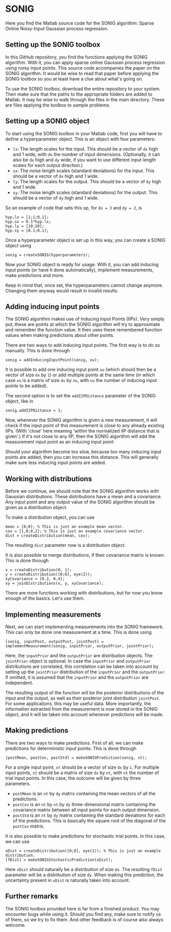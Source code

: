 # SONIG
Here you find the Matlab source code for the SONIG algorithm: Sparse Online Noisy-Input Gaussian process regression.

## Setting up the SONIG toolbox

In this GitHub repository, you find the functions applying the SONIG algorithm. With it, you can apply sparse online Gaussian process regression using noisy input points. This source code accompanies the paper on the SONIG algorithm. It would be wise to read that paper before applying the SONIG toolbox so you at least have a clue about what's going on.

To use the SONIG toolbox, download the entire repository to your system. Then make sure that the paths to the appropriate folders are added to Matlab. It may be wise to walk through the files in the main directory. These are files applying the toolbox to sample problems.

## Setting up a SONIG object

To start using the SONIG toolbox in your Matlab code, first you will have to define a hyperparameter object. This is an object with four parameters:
- `lx`: The length scales for the input. This should be a vector of `dx` high and 1 wide, with `dx` the number of input dimensions. (Optionally, it can also be `dx` high and `dy` wide, if you want to use different input length scales for each output direction.)
- `sx`: The noise length scales (standard deviations) for the input. This should be a vector of `dx` high and 1 wide.
- `ly`: The length scales for the output. This should be a vector of `dy` high and 1 wide.
- `sy`: The noise length scales (standard deviations) for the output. This should be a vector of `dy` high and 1 wide.

So an example of code that sets this up, for `dx = 3` and `dy = 2`, is
```
hyp.lx = [1;1;0.1];
hyp.sx = 0.1*hyp.lx;
hyp.ly = [10;20];
hyp.sy = [0.1;0.1];
```
Once a hyperparameter object is set up in this way, you can create a SONIG object using
```
sonig = createSONIG(hyperparameters);
```
Now your SONIG object is ready for usage. With it, you can add inducing input points (or have it done automatically), implement measurements, make predictions and more.

Keep in mind that, once set, the hyperparameters cannot change anymore. Changing them anyway would result in invalid results.

## Adding inducing input points

The SONIG algorithm makes use of Inducing Input Points (IIPs). Very simply put, these are points at which the SONIG algorithm will try to approximate and remember the function value. It then uses these remembered function values when making predictions about other points.

There are two ways to add inducing input points. The first way is to do so manually. This is done through
```
sonig = addInducingInputPoint(sonig, xu);
```
It is possible to add one inducing input point `xu` (which should then be a vector of size `dx` by `1`) or add multiple points at the same time (in which case `xu` is a matrix of size `dx` by `nu`, with `nu` the number of inducing input points to be added).

The second option is to set the `addIIPDistance` parameter of the SONIG object, like in
```
sonig.addIIPDistance = 1;
```
Now, whenever the SONIG algorithm is given a new measurement, it will check if the input point of this measurement is close to any already existing IIPs. (With 'close' here meaning 'within the normalized IIP distance that is given'.) If it's not close to any IIP, then the SONIG algorithm will add the measurement input point as an inducing input point.

Should your algorithm become too slow, because too many inducing input points are added, then you can increase this distance. This will generally make sure less inducing input points are added.

## Working with distributions

Before we continue, we should note that the SONIG algorithm works with Gaussian distributions. These distributions have a mean and a covariance. Any input point and any output value of the SONIG algorithm should be given as a distribution object.

To make a distribution object, you can use
```
mean = [0;0]; % This is just an example mean vector.
cov = [1,0;0,2]; % This is just an example covariance vector.
dist = createDistribution(mean, cov);
```
The resulting `dist` parameter now is a distribution object.

It is also possible to merge distributions, if their covariance matrix is known. This is done through
```
x = createDistribution(0, 1);
y = createDistribution([0;0], eye(2));
xyCovariance = [0.2, 0.4];
xy = joinDistributions(x, y, xyCovariance);
```
There are more functions working with distributions, but for now you know enough of the basics. Let's use them.

## Implementing measurements

Next, we can start implementing measurements into the SONIG framework. This can only be done one measurement at a time. This is done using
```
[sonig, inputPost, outputPost, jointPost] = implementMeasurement(sonig, inputPrior, outputPrior, jointPrior);
```
Here, the `inputPrior` and the `outputPrior` are distribution objects. The `jointPrior` object is optional. In case the `inputPrior` and `outputPrior` distributions are correlated, this correlation can be taken into account by setting up the `jointPrior` distribution of the `inputPrior` and the `outputPrior`. If omitted, it is assumed that the `inputPrior` and the `outputPrior` are independent.

The resulting output of the function will be the posterior distributions of the input and the output, as well as their posterior joint distribution `jointPost`. For some applications, this may be useful data. More importantly, the information extracted from the measurement is now stored in the SONIG object, and it will be taken into account whenever predictions will be made.

## Making predictions

There are two ways to make predictions. First of all, we can make predictions for deterministic input points. This is done through
```
[postMean, postCov, postStd] = makeSONIGPrediction(sonig, xt);
```
For a single input point, `xt` should be a vector of size `dx` by `1`. For multiple input points, `xt` should be a matrix of size `dx` by `nt`, with `nt` the number of trial input points. In this case, the outcome will be given by three parameters.
- `postMean` is an `nt` by `dy` matrix containing the mean vectors of all the predictions.
- `postCov` is an `nt` by `nt` by `dy` three-dimensional matrix containing the covariance matrix between all input points for each output dimension.
- `postStd` is an `nt` by `dy` matrix containing the standard deviations for each of the predictions. This is basically the square root of the diagonal of the `postCov` matrix.
 
It is also possible to make predictions for stochastic trial points. In this case, we can use
```
xDist = createDistribution([0;0], eye(2)); % This is just an example distribution.
[fDist] = makeSONIGStochasticPrediction(xDist);
```
Here `xDist` should naturally be a distribution of size `dx`. The resulting `fDist` parameter will be a distribution of size `dy`. When making this prediction, the uncertainty present in `xDist` is naturally taken into account.

## Further remarks

The SONIG toolbox provided here is far from a finished product. You may encounter bugs while using it. Should you find any, make sure to notify us of them, so we try to fix them. And other feedback is of course also always welcome.
